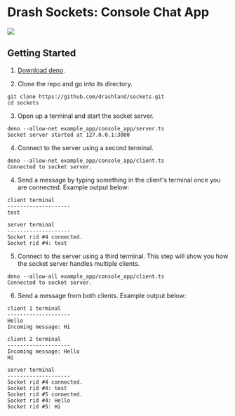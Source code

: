 # Drash Sockets: Console Chat App

<img src="https://raw.githubusercontent.com/drashland/sockets/master/assets/img/screenshot_console_app.png">

## Getting Started

1. [Download deno](https://deno.land/).

2. Clone the repo and go into its directory.

```
git clone https://github.com/drashland/sockets.git
cd sockets
```

3. Open up a terminal and start the socket server.

```
deno --allow-net example_app/console_app/server.ts
Socket server started at 127.0.0.1:3000
```

4. Connect to the server using a second terminal.

```
deno --allow-net example_app/console_app/client.ts
Connected to socket server.
```

4. Send a message by typing something in the client's terminal once you are connected. Example output below:

```
client terminal
--------------------
test
```
```
server terminal
--------------------
Socket rid #4 connected.
Socket rid #4: test
```

5. Connect to the server using a third terminal. This step will show you how the socket server handles multiple clients.

```
deno --allow-all example_app/console_app/client.ts
Connected to socket server.
```

6. Send a message from both clients. Example output below:

```
client 1 terminal
--------------------
Hello
Incoming message: Hi
```
```
client 2 terminal
--------------------
Incoming message: Hello
Hi
```
```
server terminal
--------------------
Socket rid #4 connected.
Socket rid #4: test
Socket rid #5 connected.
Socket rid #4: Hello
Socket rid #5: Hi

```
